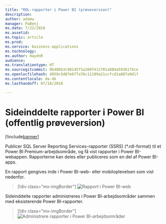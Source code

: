 ```yaml
---
title: "RDL-rapporter i Power BI (prøveversion)"
description: 
author: adamw
manager: PaBenj
ms.date: 7/22/2018
ms.assetid: 
ms.topic: article
ms.prod: 
ms.service: business-applications
ms.technology: 
ms.author: HaydnR
audience: 
ms.translationtype: HT
ms.sourcegitcommit: 0b40bb3c98145f5a260f412701a884a5936174ce
ms.openlocfilehash: 4959c5d87e6f7a76c11109a21ccfcd1a887a9d1f
ms.contentlocale: da-dk
ms.lasthandoff: 07/18/2018

---
```

# <a name="paginated-reports-in-power-bi-public-preview"></a>Sideinddelte rapporter i Power BI (offentlig prøveversion)

[!include[banner](../../../includes/banner.md)]

Publicer SQL Server Reporting Services-rapporter (SSRS) (\*.rdl-format) til et Power BI Premium-arbejdsområde, og få vist rapporter i Power BI-webappen. Rapporterne kan deles eller publiceres som en del af Power BI-apps.

En rapport gengives inde i Power BI-web- eller mobiloplevelsen som vist nedenfor.

> [!div class="mx-imgBorder"]
> ![](media/rdl-report-render.png "Rapport i Power BI-web")

Sideinddelte rapporter administreres i Power BI-arbejdsområder sammen med eksisterende Power BI-rapporter.

> [!div class="mx-imgBorder"]
> ![](media/rdl-report-list.png "Administrere rapporter i Power BI-arbejdsområder")

